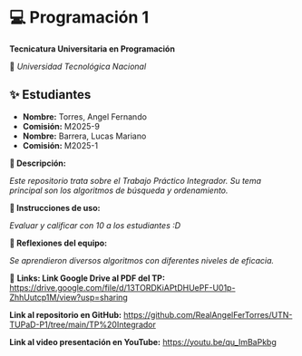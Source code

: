 # 💻 Programación 1

**Tecnicatura Universitaria en Programación**

📍 _Universidad Tecnológica Nacional_

## ✨ Estudiantes

- **Nombre:** Torres, Angel Fernando
- **Comisión:** M2025-9
- **Nombre:** Barrera, Lucas Mariano
- **Comisión:** M2025-1

**📌 Descripción:**

_Este repositorio trata sobre el Trabajo Práctico Integrador. Su tema principal son los algoritmos de búsqueda y ordenamiento._

**📌 Instrucciones de uso:**

_Evaluar y calificar con 10 a los estudiantes :D_

**📌 Reflexiones del equipo:**

_Se aprendieron diversos algoritmos con diferentes niveles de eficacia._

🔗 **Links: Link Google Drive al PDF del TP:** https://drive.google.com/file/d/13TORDKiAPtDHUePF-U01p-ZhhUutcp1M/view?usp=sharing

**Link al repositorio en GitHub:** https://github.com/RealAngelFerTorres/UTN-TUPaD-P1/tree/main/TP%20Integrador

**Link al video presentación en YouTube:** https://youtu.be/qu_ImBaPkbg

